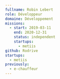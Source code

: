```yaml
---
fullname: Robin Lebert
role: Développeur
domaine: Développement
missions:
  - start: 2019-03-11
    end: 2020-12-31
    status: independent
    startups:
      - metiis
github: Rodrive
startups:
  - metiis
previously:
  - e-chauffeur
---
```

